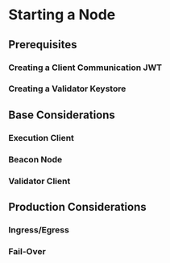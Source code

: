 # Starting a Node

## Prerequisites

### Creating a Client Communication JWT

### Creating a Validator Keystore

## Base Considerations

### Execution Client

### Beacon Node

### Validator Client

## Production Considerations

### Ingress/Egress

### Fail-Over
